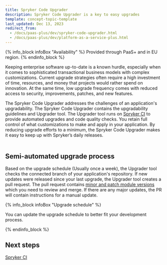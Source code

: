 ```yaml
---
title: Spryker Code Upgrader
description: Spryker Code Upgrader is a key to easy upgrades
template: concept-topic-template
last_updated: Dec 13, 2023
redirect_from:
  - /docs/paas-plus/dev/spryker-code-upgrader.html
  - /docs/paas-plus/dev/platform-as-a-service-plus.html
---
```


{% info_block infoBox "Availability" %}
Provided through PaaS+ and in EU region.
{% endinfo_block %}

Keeping enterprise software up-to-date is a known hurdle, especially when it comes to sophisticated transactional business models with complex customizations. Current upgrade strategies often require a high investment of time, resources, and money that projects would rather spend on innovation. At the same time, low upgrade frequency comes with reduced access to security, improvements, patches, and new features.

The Spryker Code Upgrader addresses the challenges of an application's upgradability. The Spryker Code Upgrader contains the upgradability guidelines and Upgrader tool. The Upgrader tool runs on [Spryker CI](/docs/scu/dev/spryker-ci.html) to provide automated upgrades and code quality checks. You retain full control of what customizations to make and apply in your application. By reducing upgrade efforts to a minimum, the Spryker Code Upgrader makes it easy to keep up with Spryker’s daily releases.


<div class="mxgraph" style="max-width:100%;border:1px solid transparent;" data-mxgraph="{&quot;highlight&quot;:&quot;#0000ff&quot;,&quot;nav&quot;:true,&quot;resize&quot;:true,&quot;toolbar&quot;:&quot;zoom layers tags lightbox&quot;,&quot;edit&quot;:&quot;_blank&quot;,&quot;xml&quot;:&quot;&lt;mxfile host=\&quot;app.diagrams.net\&quot; modified=\&quot;2023-05-10T10:02:13.631Z\&quot; agent=\&quot;Mozilla/5.0 (Windows NT 10.0; Win64; x64) AppleWebKit/537.36 (KHTML, like Gecko) Chrome/113.0.0.0 Safari/537.36\&quot; etag=\&quot;4fTp8RnXOeshx_tyTMrh\&quot; version=\&quot;21.2.9\&quot; type=\&quot;device\&quot;&gt;\n  &lt;diagram id=\&quot;NvTWP8xofPxnaWZ04tKp\&quot; name=\&quot;Page-1\&quot;&gt;\n    &lt;mxGraphModel dx=\&quot;1050\&quot; dy=\&quot;541\&quot; grid=\&quot;1\&quot; gridSize=\&quot;10\&quot; guides=\&quot;1\&quot; tooltips=\&quot;1\&quot; connect=\&quot;1\&quot; arrows=\&quot;1\&quot; fold=\&quot;1\&quot; page=\&quot;1\&quot; pageScale=\&quot;1\&quot; pageWidth=\&quot;850\&quot; pageHeight=\&quot;1100\&quot; math=\&quot;0\&quot; shadow=\&quot;0\&quot;&gt;\n      &lt;root&gt;\n        &lt;mxCell id=\&quot;0\&quot; /&gt;\n        &lt;mxCell id=\&quot;1\&quot; parent=\&quot;0\&quot; /&gt;\n        &lt;mxCell id=\&quot;2xFd3kLSi6086pn2AJ-X-1\&quot; value=\&quot;\&quot; style=\&quot;rounded=1;whiteSpace=wrap;html=1;fillColor=none;\&quot; parent=\&quot;1\&quot; vertex=\&quot;1\&quot;&gt;\n          &lt;mxGeometry x=\&quot;90\&quot; y=\&quot;150\&quot; width=\&quot;260\&quot; height=\&quot;290\&quot; as=\&quot;geometry\&quot; /&gt;\n        &lt;/mxCell&gt;\n        &lt;mxCell id=\&quot;2xFd3kLSi6086pn2AJ-X-2\&quot; value=\&quot;Spryker Cloud Commerce OS\&quot; style=\&quot;text;html=1;strokeColor=none;fillColor=none;align=center;verticalAlign=middle;whiteSpace=wrap;rounded=0;\&quot; parent=\&quot;1\&quot; vertex=\&quot;1\&quot;&gt;\n          &lt;mxGeometry x=\&quot;120\&quot; y=\&quot;120\&quot; width=\&quot;200\&quot; height=\&quot;30\&quot; as=\&quot;geometry\&quot; /&gt;\n        &lt;/mxCell&gt;\n        &lt;mxCell id=\&quot;2xFd3kLSi6086pn2AJ-X-3\&quot; value=\&quot;Spryker Cloud PaaS\&quot; style=\&quot;rounded=1;whiteSpace=wrap;html=1;fillColor=#e1d5e7;strokeColor=#9673a6;\&quot; parent=\&quot;1\&quot; vertex=\&quot;1\&quot;&gt;\n          &lt;mxGeometry x=\&quot;110\&quot; y=\&quot;340\&quot; width=\&quot;220\&quot; height=\&quot;80\&quot; as=\&quot;geometry\&quot; /&gt;\n        &lt;/mxCell&gt;\n        &lt;mxCell id=\&quot;2xFd3kLSi6086pn2AJ-X-6\&quot; value=\&quot;&amp;lt;div&amp;gt;Spryker Code Upgrader&amp;lt;/div&amp;gt;&amp;lt;div&amp;gt;&amp;lt;br&amp;gt;&amp;lt;/div&amp;gt;&amp;lt;div&amp;gt;&amp;lt;br&amp;gt;&amp;lt;/div&amp;gt;&amp;lt;div&amp;gt;&amp;lt;br&amp;gt;&amp;lt;/div&amp;gt;&amp;lt;div&amp;gt;&amp;lt;br&amp;gt;&amp;lt;/div&amp;gt;&amp;lt;div&amp;gt;&amp;lt;br&amp;gt;&amp;lt;/div&amp;gt;&amp;lt;div&amp;gt;&amp;lt;br&amp;gt;&amp;lt;/div&amp;gt;&amp;lt;div&amp;gt;&amp;lt;br&amp;gt;&amp;lt;/div&amp;gt;&amp;lt;div&amp;gt;&amp;lt;br&amp;gt;&amp;lt;/div&amp;gt;\&quot; style=\&quot;rounded=1;whiteSpace=wrap;html=1;fillColor=#d5e8d4;strokeColor=#82b366;\&quot; parent=\&quot;1\&quot; vertex=\&quot;1\&quot;&gt;\n          &lt;mxGeometry x=\&quot;110\&quot; y=\&quot;160\&quot; width=\&quot;220\&quot; height=\&quot;150\&quot; as=\&quot;geometry\&quot; /&gt;\n        &lt;/mxCell&gt;\n        &lt;mxCell id=\&quot;2xFd3kLSi6086pn2AJ-X-4\&quot; value=\&quot;Spryker CI\&quot; style=\&quot;rounded=1;whiteSpace=wrap;html=1;\&quot; parent=\&quot;1\&quot; vertex=\&quot;1\&quot;&gt;\n          &lt;mxGeometry x=\&quot;180\&quot; y=\&quot;290\&quot; width=\&quot;80\&quot; height=\&quot;70\&quot; as=\&quot;geometry\&quot; /&gt;\n        &lt;/mxCell&gt;\n        &lt;mxCell id=\&quot;2xFd3kLSi6086pn2AJ-X-7\&quot; value=\&quot;&amp;lt;div&amp;gt;Upgrader Tool&amp;lt;br&amp;gt;(Seamless &amp;amp;amp; Continuous Upgrades)&amp;lt;br&amp;gt;&amp;lt;/div&amp;gt;\&quot; style=\&quot;rounded=1;whiteSpace=wrap;html=1;fillColor=none;strokeColor=#ff2600;\&quot; parent=\&quot;1\&quot; vertex=\&quot;1\&quot;&gt;\n          &lt;mxGeometry x=\&quot;240\&quot; y=\&quot;210\&quot; width=\&quot;80\&quot; height=\&quot;70\&quot; as=\&quot;geometry\&quot; /&gt;\n        &lt;/mxCell&gt;\n        &lt;mxCell id=\&quot;2xFd3kLSi6086pn2AJ-X-8\&quot; value=\&quot;&amp;lt;div&amp;gt;Upgradability Guidelines&amp;lt;/div&amp;gt;\&quot; style=\&quot;rounded=1;whiteSpace=wrap;html=1;fillColor=none;strokeColor=#336600;\&quot; parent=\&quot;1\&quot; vertex=\&quot;1\&quot;&gt;\n          &lt;mxGeometry x=\&quot;130\&quot; y=\&quot;210\&quot; width=\&quot;80\&quot; height=\&quot;70\&quot; as=\&quot;geometry\&quot; /&gt;\n        &lt;/mxCell&gt;\n      &lt;/root&gt;\n    &lt;/mxGraphModel&gt;\n  &lt;/diagram&gt;\n&lt;/mxfile&gt;\n&quot;}"></div>
<script type="text/javascript" src="https://viewer.diagrams.net/js/viewer-static.min.js"></script>


<div class="mxgraph" style="max-width:100%;border:1px solid transparent;" data-mxgraph="{&quot;highlight&quot;:&quot;#0000ff&quot;,&quot;nav&quot;:true,&quot;resize&quot;:true,&quot;toolbar&quot;:&quot;zoom layers tags lightbox&quot;,&quot;edit&quot;:&quot;_blank&quot;,&quot;xml&quot;:&quot;&lt;mxfile host=\&quot;app.diagrams.net\&quot; modified=\&quot;2023-05-10T10:01:12.207Z\&quot; agent=\&quot;Mozilla/5.0 (Windows NT 10.0; Win64; x64) AppleWebKit/537.36 (KHTML, like Gecko) Chrome/113.0.0.0 Safari/537.36\&quot; etag=\&quot;nfsESxKeWzDpVxSEr24L\&quot; version=\&quot;21.2.9\&quot;&gt;\n  &lt;diagram id=\&quot;YOF7cwotLgo8Ar9nJoRM\&quot; name=\&quot;Page-1\&quot;&gt;\n    &lt;mxGraphModel dx=\&quot;1050\&quot; dy=\&quot;541\&quot; grid=\&quot;1\&quot; gridSize=\&quot;10\&quot; guides=\&quot;1\&quot; tooltips=\&quot;1\&quot; connect=\&quot;1\&quot; arrows=\&quot;1\&quot; fold=\&quot;1\&quot; page=\&quot;1\&quot; pageScale=\&quot;1\&quot; pageWidth=\&quot;850\&quot; pageHeight=\&quot;1100\&quot; math=\&quot;0\&quot; shadow=\&quot;0\&quot;&gt;\n      &lt;root&gt;\n        &lt;mxCell id=\&quot;0\&quot; /&gt;\n        &lt;mxCell id=\&quot;1\&quot; parent=\&quot;0\&quot; /&gt;\n        &lt;mxCell id=\&quot;7zU6aH-iSb-510nOlHNE-2\&quot; value=\&quot;\&quot; style=\&quot;rounded=0;whiteSpace=wrap;html=1;dashed=1;dashPattern=12 12;fontSize=20;fillColor=#d5e8d4;strokeColor=#82b366;glass=0;opacity=60;\&quot; parent=\&quot;1\&quot; vertex=\&quot;1\&quot;&gt;\n          &lt;mxGeometry x=\&quot;50\&quot; y=\&quot;290\&quot; width=\&quot;430\&quot; height=\&quot;180\&quot; as=\&quot;geometry\&quot; /&gt;\n        &lt;/mxCell&gt;\n        &lt;mxCell id=\&quot;7zU6aH-iSb-510nOlHNE-3\&quot; value=\&quot;\&quot; style=\&quot;rounded=0;whiteSpace=wrap;html=1;dashed=1;dashPattern=12 12;opacity=60;fillColor=#f5f5f5;fontColor=#333333;strokeColor=#666666;\&quot; parent=\&quot;1\&quot; vertex=\&quot;1\&quot;&gt;\n          &lt;mxGeometry x=\&quot;225\&quot; y=\&quot;10\&quot; width=\&quot;290\&quot; height=\&quot;180\&quot; as=\&quot;geometry\&quot; /&gt;\n        &lt;/mxCell&gt;\n        &lt;mxCell id=\&quot;7zU6aH-iSb-510nOlHNE-12\&quot; value=\&quot;Upgrader Tool&amp;lt;br&amp;gt;\&quot; style=\&quot;rounded=1;whiteSpace=wrap;html=1;fillColor=#f5f5f5;strokeColor=#666666;fontColor=#333333;\&quot; parent=\&quot;1\&quot; vertex=\&quot;1\&quot;&gt;\n          &lt;mxGeometry x=\&quot;320\&quot; y=\&quot;350\&quot; width=\&quot;120\&quot; height=\&quot;60\&quot; as=\&quot;geometry\&quot; /&gt;\n        &lt;/mxCell&gt;\n        &lt;mxCell id=\&quot;7zU6aH-iSb-510nOlHNE-14\&quot; value=\&quot;Spryker CI\&quot; style=\&quot;rounded=1;whiteSpace=wrap;html=1;fillColor=#f5f5f5;fontColor=#333333;strokeColor=#666666;\&quot; parent=\&quot;1\&quot; vertex=\&quot;1\&quot;&gt;\n          &lt;mxGeometry x=\&quot;70\&quot; y=\&quot;350\&quot; width=\&quot;120\&quot; height=\&quot;60\&quot; as=\&quot;geometry\&quot; /&gt;\n        &lt;/mxCell&gt;\n        &lt;mxCell id=\&quot;7zU6aH-iSb-510nOlHNE-15\&quot; value=\&quot;Your Repository\&quot; style=\&quot;shape=cylinder3;whiteSpace=wrap;html=1;boundedLbl=1;backgroundOutline=1;size=15;fillColor=#ffe6cc;strokeColor=#d79b00;\&quot; parent=\&quot;1\&quot; vertex=\&quot;1\&quot;&gt;\n          &lt;mxGeometry x=\&quot;85\&quot; y=\&quot;90\&quot; width=\&quot;90\&quot; height=\&quot;110\&quot; as=\&quot;geometry\&quot; /&gt;\n        &lt;/mxCell&gt;\n        &lt;mxCell id=\&quot;7zU6aH-iSb-510nOlHNE-16\&quot; value=\&quot;\&quot; style=\&quot;endArrow=classic;html=1;rounded=0;exitX=0.5;exitY=1;exitDx=0;exitDy=0;exitPerimeter=0;entryX=0.5;entryY=0;entryDx=0;entryDy=0;\&quot; parent=\&quot;1\&quot; source=\&quot;7zU6aH-iSb-510nOlHNE-15\&quot; target=\&quot;7zU6aH-iSb-510nOlHNE-14\&quot; edge=\&quot;1\&quot;&gt;\n          &lt;mxGeometry width=\&quot;50\&quot; height=\&quot;50\&quot; relative=\&quot;1\&quot; as=\&quot;geometry\&quot;&gt;\n            &lt;mxPoint x=\&quot;205\&quot; y=\&quot;500\&quot; as=\&quot;sourcePoint\&quot; /&gt;\n            &lt;mxPoint x=\&quot;255\&quot; y=\&quot;450\&quot; as=\&quot;targetPoint\&quot; /&gt;\n            &lt;Array as=\&quot;points\&quot; /&gt;\n          &lt;/mxGeometry&gt;\n        &lt;/mxCell&gt;\n        &lt;mxCell id=\&quot;7zU6aH-iSb-510nOlHNE-17\&quot; value=\&quot;1. pull code\&quot; style=\&quot;edgeLabel;html=1;align=center;verticalAlign=middle;resizable=0;points=[];\&quot; parent=\&quot;7zU6aH-iSb-510nOlHNE-16\&quot; vertex=\&quot;1\&quot; connectable=\&quot;0\&quot;&gt;\n          &lt;mxGeometry x=\&quot;-0.2333\&quot; relative=\&quot;1\&quot; as=\&quot;geometry\&quot;&gt;\n            &lt;mxPoint as=\&quot;offset\&quot; /&gt;\n          &lt;/mxGeometry&gt;\n        &lt;/mxCell&gt;\n        &lt;mxCell id=\&quot;7zU6aH-iSb-510nOlHNE-18\&quot; value=\&quot;\&quot; style=\&quot;endArrow=classic;html=1;rounded=0;exitX=1;exitY=0.5;exitDx=0;exitDy=0;entryX=0;entryY=0.5;entryDx=0;entryDy=0;\&quot; parent=\&quot;1\&quot; source=\&quot;7zU6aH-iSb-510nOlHNE-14\&quot; target=\&quot;7zU6aH-iSb-510nOlHNE-12\&quot; edge=\&quot;1\&quot;&gt;\n          &lt;mxGeometry width=\&quot;50\&quot; height=\&quot;50\&quot; relative=\&quot;1\&quot; as=\&quot;geometry\&quot;&gt;\n            &lt;mxPoint x=\&quot;415\&quot; y=\&quot;370\&quot; as=\&quot;sourcePoint\&quot; /&gt;\n            &lt;mxPoint x=\&quot;295\&quot; y=\&quot;340\&quot; as=\&quot;targetPoint\&quot; /&gt;\n          &lt;/mxGeometry&gt;\n        &lt;/mxCell&gt;\n        &lt;mxCell id=\&quot;7zU6aH-iSb-510nOlHNE-19\&quot; value=\&quot;2. trigger Upgrader\&quot; style=\&quot;edgeLabel;html=1;align=center;verticalAlign=middle;resizable=0;points=[];\&quot; parent=\&quot;7zU6aH-iSb-510nOlHNE-18\&quot; vertex=\&quot;1\&quot; connectable=\&quot;0\&quot;&gt;\n          &lt;mxGeometry x=\&quot;-0.0286\&quot; y=\&quot;-2\&quot; relative=\&quot;1\&quot; as=\&quot;geometry\&quot;&gt;\n            &lt;mxPoint as=\&quot;offset\&quot; /&gt;\n          &lt;/mxGeometry&gt;\n        &lt;/mxCell&gt;\n        &lt;mxCell id=\&quot;7zU6aH-iSb-510nOlHNE-20\&quot; value=\&quot;\&quot; style=\&quot;endArrow=classic;html=1;rounded=0;exitX=0.5;exitY=1;exitDx=0;exitDy=0;exitPerimeter=0;\&quot; parent=\&quot;1\&quot; target=\&quot;7zU6aH-iSb-510nOlHNE-12\&quot; edge=\&quot;1\&quot;&gt;\n          &lt;mxGeometry width=\&quot;50\&quot; height=\&quot;50\&quot; relative=\&quot;1\&quot; as=\&quot;geometry\&quot;&gt;\n            &lt;mxPoint x=\&quot;375\&quot; y=\&quot;160\&quot; as=\&quot;sourcePoint\&quot; /&gt;\n            &lt;mxPoint x=\&quot;345\&quot; y=\&quot;70\&quot; as=\&quot;targetPoint\&quot; /&gt;\n          &lt;/mxGeometry&gt;\n        &lt;/mxCell&gt;\n        &lt;mxCell id=\&quot;7zU6aH-iSb-510nOlHNE-21\&quot; value=\&quot;3. pull a release\&quot; style=\&quot;edgeLabel;html=1;align=center;verticalAlign=middle;resizable=0;points=[];\&quot; parent=\&quot;7zU6aH-iSb-510nOlHNE-20\&quot; vertex=\&quot;1\&quot; connectable=\&quot;0\&quot;&gt;\n          &lt;mxGeometry x=\&quot;-0.02\&quot; y=\&quot;3\&quot; relative=\&quot;1\&quot; as=\&quot;geometry\&quot;&gt;\n            &lt;mxPoint as=\&quot;offset\&quot; /&gt;\n          &lt;/mxGeometry&gt;\n        &lt;/mxCell&gt;\n        &lt;mxCell id=\&quot;7zU6aH-iSb-510nOlHNE-28\&quot; value=\&quot;4. create branch &amp;amp;amp; PR\&quot; style=\&quot;endArrow=classic;html=1;rounded=0;exitX=0;exitY=0;exitDx=0;exitDy=0;entryX=1;entryY=0.5;entryDx=0;entryDy=0;entryPerimeter=0;\&quot; parent=\&quot;1\&quot; source=\&quot;7zU6aH-iSb-510nOlHNE-12\&quot; target=\&quot;7zU6aH-iSb-510nOlHNE-15\&quot; edge=\&quot;1\&quot;&gt;\n          &lt;mxGeometry width=\&quot;50\&quot; height=\&quot;50\&quot; relative=\&quot;1\&quot; as=\&quot;geometry\&quot;&gt;\n            &lt;mxPoint x=\&quot;195\&quot; y=\&quot;230\&quot; as=\&quot;sourcePoint\&quot; /&gt;\n            &lt;mxPoint x=\&quot;245\&quot; y=\&quot;180\&quot; as=\&quot;targetPoint\&quot; /&gt;\n          &lt;/mxGeometry&gt;\n        &lt;/mxCell&gt;\n        &lt;mxCell id=\&quot;7zU6aH-iSb-510nOlHNE-30\&quot; value=\&quot;&amp;lt;font style=&amp;quot;font-size: 13px;&amp;quot;&amp;gt;&amp;lt;font style=&amp;quot;font-size: 14px;&amp;quot;&amp;gt;&amp;lt;font style=&amp;quot;font-size: 15px;&amp;quot;&amp;gt;&amp;lt;font style=&amp;quot;font-size: 16px;&amp;quot;&amp;gt;&amp;lt;font style=&amp;quot;font-size: 17px;&amp;quot;&amp;gt;&amp;lt;font style=&amp;quot;font-size: 18px;&amp;quot;&amp;gt;&amp;lt;font style=&amp;quot;font-size: 19px;&amp;quot;&amp;gt;&amp;lt;font style=&amp;quot;font-size: 20px;&amp;quot;&amp;gt;Spryker SCOS Release&amp;lt;br&amp;gt;&amp;lt;/font&amp;gt;&amp;lt;/font&amp;gt;&amp;lt;/font&amp;gt;&amp;lt;/font&amp;gt;&amp;lt;/font&amp;gt;&amp;lt;/font&amp;gt;&amp;lt;/font&amp;gt;&amp;lt;/font&amp;gt;\&quot; style=\&quot;text;html=1;strokeColor=none;fillColor=none;align=center;verticalAlign=middle;whiteSpace=wrap;rounded=0;dashed=1;dashPattern=12 12;\&quot; parent=\&quot;1\&quot; vertex=\&quot;1\&quot;&gt;\n          &lt;mxGeometry x=\&quot;225\&quot; y=\&quot;20\&quot; width=\&quot;300\&quot; height=\&quot;30\&quot; as=\&quot;geometry\&quot; /&gt;\n        &lt;/mxCell&gt;\n        &lt;mxCell id=\&quot;7zU6aH-iSb-510nOlHNE-31\&quot; value=\&quot;&amp;lt;font style=&amp;quot;font-size: 20px;&amp;quot;&amp;gt;Spryker Code Upgrader&amp;lt;br&amp;gt;&amp;lt;/font&amp;gt;\&quot; style=\&quot;text;html=1;strokeColor=none;fillColor=none;align=center;verticalAlign=middle;whiteSpace=wrap;rounded=0;dashed=1;dashPattern=12 12;rotation=90;\&quot; parent=\&quot;1\&quot; vertex=\&quot;1\&quot;&gt;\n          &lt;mxGeometry x=\&quot;370\&quot; y=\&quot;365\&quot; width=\&quot;185\&quot; height=\&quot;30\&quot; as=\&quot;geometry\&quot; /&gt;\n        &lt;/mxCell&gt;\n        &lt;mxCell id=\&quot;GvEFKV6dZ3jtKlVLPWkN-3\&quot; value=\&quot;\&quot; style=\&quot;rhombus;whiteSpace=wrap;html=1;fillColor=#dae8fc;strokeColor=#6c8ebf;\&quot; vertex=\&quot;1\&quot; parent=\&quot;1\&quot;&gt;\n          &lt;mxGeometry x=\&quot;370\&quot; y=\&quot;80\&quot; width=\&quot;80\&quot; height=\&quot;80\&quot; as=\&quot;geometry\&quot; /&gt;\n        &lt;/mxCell&gt;\n        &lt;mxCell id=\&quot;GvEFKV6dZ3jtKlVLPWkN-4\&quot; style=\&quot;edgeStyle=orthogonalEdgeStyle;rounded=0;orthogonalLoop=1;jettySize=auto;html=1;exitX=1;exitY=1;exitDx=0;exitDy=0;entryX=1;entryY=0.5;entryDx=0;entryDy=0;\&quot; edge=\&quot;1\&quot; parent=\&quot;1\&quot; source=\&quot;GvEFKV6dZ3jtKlVLPWkN-2\&quot; target=\&quot;GvEFKV6dZ3jtKlVLPWkN-1\&quot;&gt;\n          &lt;mxGeometry relative=\&quot;1\&quot; as=\&quot;geometry\&quot; /&gt;\n        &lt;/mxCell&gt;\n        &lt;mxCell id=\&quot;GvEFKV6dZ3jtKlVLPWkN-2\&quot; value=\&quot;\&quot; style=\&quot;rhombus;whiteSpace=wrap;html=1;fillColor=#dae8fc;strokeColor=#6c8ebf;\&quot; vertex=\&quot;1\&quot; parent=\&quot;1\&quot;&gt;\n          &lt;mxGeometry x=\&quot;345\&quot; y=\&quot;80\&quot; width=\&quot;80\&quot; height=\&quot;80\&quot; as=\&quot;geometry\&quot; /&gt;\n        &lt;/mxCell&gt;\n        &lt;mxCell id=\&quot;GvEFKV6dZ3jtKlVLPWkN-1\&quot; value=\&quot;Module X&amp;lt;br&amp;gt;Version Y\&quot; style=\&quot;rhombus;whiteSpace=wrap;html=1;fillColor=#dae8fc;strokeColor=#6c8ebf;\&quot; vertex=\&quot;1\&quot; parent=\&quot;1\&quot;&gt;\n          &lt;mxGeometry x=\&quot;320\&quot; y=\&quot;80\&quot; width=\&quot;80\&quot; height=\&quot;80\&quot; as=\&quot;geometry\&quot; /&gt;\n        &lt;/mxCell&gt;\n      &lt;/root&gt;\n    &lt;/mxGraphModel&gt;\n  &lt;/diagram&gt;\n&lt;/mxfile&gt;\n&quot;}"></div>
<script type="text/javascript" src="https://viewer.diagrams.net/js/viewer-static.min.js"></script>

## Semi-automated upgrade process

Based on the upgrade schedule (Usually once a week), the Upgrader tool checks the connected branch of your application's repository. If new updates were released since your last upgrade, the Upgrader tool creates a pull request. The pull request contains [minor and patch module versions](/docs/scos/dev/architecture/module-api/semantic-versioning-major-vs.-minor-vs.-patch-release.html) which you need to review and merge. If there are any major updates, the PR will contain instructions for a manual update.

{% info_block infoBox "Upgrade schedule" %}

You can update the upgrade schedule to better fit your development process.

{% endinfo_block %}


## Next steps

[Spryker CI](/docs/scu/dev/spryker-ci.html)
